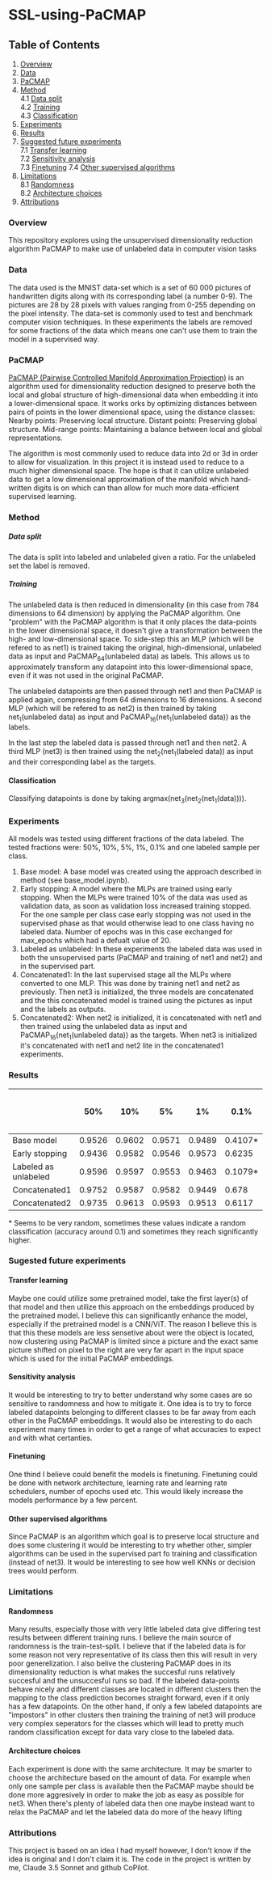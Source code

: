 # SSL-using-PaCMAP

## Table of Contents
1. [Overview](#overview)
2. [Data](#data)
3. [PaCMAP](#pacmap)
4. [Method](#method)  
   4.1 [Data split](#data-split)  
   4.2 [Training](#training)  
   4.3 [Classification](#classification)  
5. [Experiments](#experiments)
6. [Results](#results)
7. [Suggested future experiments](#suggested-future-experiments)  
   7.1 [Transfer learning](#transfer-learning)  
   7.2 [Sensitivity analysis](#sensitivity-analysis)  
   7.3 [Finetuning](#finetuning)
   7.4 [Other supervised algorithms](#other-supervised-algorithms)
9. [Limitations](#limitations)  
   8.1 [Randomness](#randomness)  
   8.2 [Architecture choices](#architecture-choices)  
10. [Attributions](#attributions)

   

   

### Overview
This repository explores using the unsupervised dimensionality reduction algorithm PaCMAP to make use of unlabeled data in computer vision tasks

### Data
The data used is the MNIST data-set which is a set of 60 000 pictures of handwritten digits along with its corresponding label (a number 0-9). The pictures are 28 by 28 pixels with values ranging from 0-255 depending on the pixel intensity. The data-set is commonly used to test and benchmark computer vision techniques. In these experiments the labels are removed for some fractions of the data which means one can't use them to train the model in a supervised way.

### PaCMAP
[PaCMAP (Pairwise Controlled Manifold Approximation Projection)](https://dl.acm.org/doi/abs/10.1145/2751205.2751225) is an algorithm used for dimensionality reduction designed to preserve both the local and global structure of high-dimensional data when embedding it into a lower-dimensional space. It works orks by optimizing distances between pairs of points in the lower dimensional space, using the distance classes:
Nearby points: Preserving local structure.
Distant points: Preserving global structure.
Mid-range points: Maintaining a balance between local and global representations.

The algorithm is most commonly used to reduce data into 2d or 3d in order to allow for visualization. In this project it is instead used to reduce to a much higher dimensional space. The hope is that it can utilize unlabeled data to get a low dimensional approximation of the manifold which hand-written digits is on which can than allow for much more data-efficient supervised learning.

### Method

##### Data split
The data is split into labeled and unlabeled given a ratio. For the unlabeled set the label is removed. 

##### Training
The unlabeled data is then reduced in dimensionality (in this case from 784 dimensions to 64 dimension) by applying the PaCMAP algorithm. One "problem" with the PaCMAP algorithm is that it only places the data-points in the lower dimensional space, it doesn't give a transformation between the high- and low-dimensional space. To side-step this an MLP (which will be refered to as net1) is trained taking the original, high-dimensional, unlabeled data as input and PaCMAP<sub>64</sub>(unlabeled data) as labels. This allows us to approximately transform any datapoint into this lower-dimensional space, even if it was not used in the original PaCMAP. 

The unlabeled datapoints are then passed through net1 and then PaCMAP is applied again, compressing from 64 dimensions to 16 dimensions. A second MLP (which will be refered to as net2) is then trained by taking net<sub>1</sub>(unlabeled data) as input and PaCMAP<sub>16</sub>(net<sub>1</sub>(unlabeled data)) as the labels.

In the last step the labeled data is passed through net1 and then net2. A third MLP (net3) is then trained using the net<sub>2</sub>(net<sub>1</sub>(labeled data)) as input and their corresponding label as the targets. 

#### Classification
Classifying datapoints is done by taking argmax(net<sub>3</sub>(net<sub>2</sub>(net<sub>1</sub>(data)))).

### Experiments
All models was tested using different fractions of the data labeled. The tested fractions were: 50%, 10%, 5%, 1%, 0.1% and one labeled sample per class.

1. Base model: A base model was created using the approach described in method (see base_model.ipynb).
2. Early stopping: A model where the MLPs are trained using early stopping. When the MLPs were trained 10% of the data was used as validation data, as soon as validation loss increased training stopped. For the one sample per class case early stopping was not used in the supervised phase as that would otherwise lead to one class having no labeled data. Number of epochs was in this case exchanged for max_epochs which had a defualt value of 20.
3. Labeled as unlabeled: In these experiments the labeled data was used in both the unsupervised parts (PaCMAP and training of net1 and net2) and in the supervised part.
4. Concatenated1: In the last supervised stage all the MLPs where converted to one MLP. This was done by training net1 and net2 as previously. Then net3 is initialized, the three models are concatenated and the this concatenated model is trained using the pictures as input and the labels as outputs.
5. Concatenated2: When net2 is initialized, it is concatenated with net1 and then trained using the unlabeled data as input and PaCMAP<sub>16</sub>(net<sub>1</sub>(unlabeled data)) as the targets. When net3 is initialized it's concatenated with net1 and net2 lite in the concatenated1 experiments.

### Results
|    | 50% | 10% | 5% | 1% | 0.1% | 1 sample per class|
|----|----|----|----|----|----|----|
| Base model | 0.9526 | 0.9602 | 0.9571 | 0.9489 | 0.4107* | 0.2783* |
| Early stopping | 0.9436 | 0.9582 | 0.9546 | 0.9573 | 0.6235 | 0.2184* |
| Labeled as unlabeled | 0.9596 | 0.9597 | 0.9553 | 0.9463 | 0.1079* | 0.0989* |
| Concatenated1 | 0.9752 | 0.9587 | 0.9582 | 0.9449 | 0.678 | 0.5499 |
| Concatenated2 | 0.9735 | 0.9613 | 0.9593 | 0.9513 | 0.6117 | 0.2667 |

\* Seems to be very random, sometimes these values indicate a random classification (accuracy around 0.1) and sometimes they reach significantly higher.

### Sugested future experiments

#### Transfer learning
Maybe one could utilize some pretrained model, take the first layer(s) of that model and then utilize this approach on the embeddings produced by the pretrained model. I believe this can significantly enhance the model, especially if the pretrained model is a CNN/ViT. The reason I believe this is that this these models are less sensetive about were the object is located, now clustering using PaCMAP is limited since a picture and the exact same picture shifted on pixel to the right are very far apart in the input space which is used for the initial PaCMAP embeddings.

#### Sensitivity analysis
It would be interesting to try to better understand why some cases are so sensitive to randomness and how to mitigate it. One idea is to try to force labeled datapoints belonging to different classes to be far away from each other in the PaCMAP embeddings. It would also be interesting to do each experiment many times in order to get a range of what accuracies to expect and with what certanties.

#### Finetuning
One thind I believe could benefit the models is finetuning. Finetuning could be done with network architecture, learning rate and learning rate schedulers, number of epochs used etc. This would likely increase the models performance by a few percent. 

#### Other supervised algorithms
Since PaCMAP is an algorithm which goal is to preserve local structure and does some clustering it would be interesting to try whether other, simpler algorithms can be used in the supervised part fo training and classification (instead of net3). It would be interesting to see how well KNNs or decision trees would perform.

### Limitations

#### Randomness
Many results, especially those with very little labeled data give differing test results between different training runs. I believe the main source of randomness is the train-test-split. I believe that if the labeled data is for some reason not very representative of its class then this will result in very poor generelization. I also belive the clustering PaCMAP does in its dimensionality reduction is what makes the succesful runs relatively succesful and the unsuccesful runs so bad. If the labeled data-points behave nicely and different classes are located in different clusters then the mapping to the class prediction becomes straight forward, even if it only has a few datapoints. On the other hand, if only a few labeled datapoints are "impostors" in other clusters then training the training of net3 will produce very complex seperators for the classes which will lead to pretty much random classification except for data vary close to the labeled data. 

#### Architecture choices
Each experiment is done with the same architecture. It may be smarter to choose the architecture based on the amount of data. For example when only one sample per class is available then the PaCMAP maybe should be done more aggresively in order to make the job as easy as possible for net3. When there's plenty of labeled data then one maybe instead want to relax the PaCMAP and let the labeled data do more of the heavy lifting

### Attributions
This project is based on an idea I had myself however, I don't know if the idea is original and I don't claim it is. The code in the project is written by me, Claude 3.5 Sonnet and github CoPilot.
